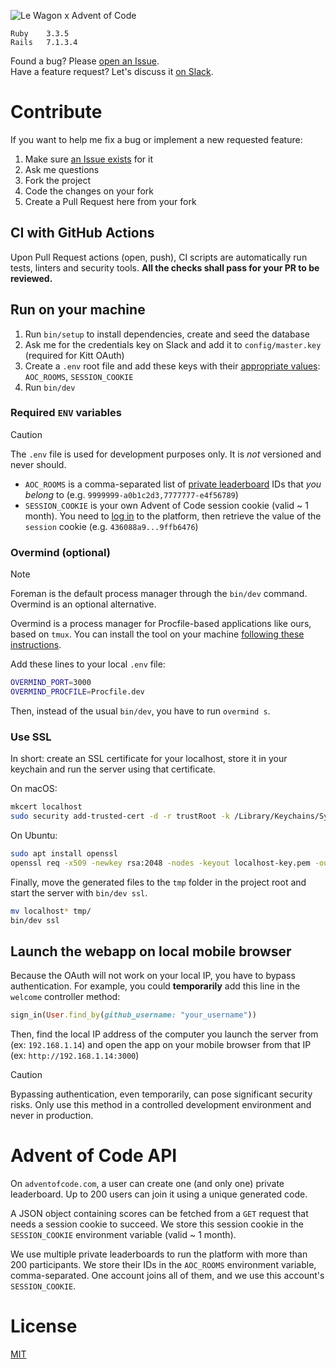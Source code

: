![Le Wagon x Advent of Code](public/thumbnail.png)

```
Ruby    3.3.5  
Rails   7.1.3.4
```

Found a bug? Please [open an Issue](/../../issues/new).  
Have a feature request? Let's discuss it [on Slack](slack://user?team=T02NE0241&id=URZ0F4TEF).

# Contribute

If you want to help me fix a bug or implement a new requested feature:
1. Make sure [an Issue exists](/../../issues) for it
2. Ask me questions
3. Fork the project
4. Code the changes on your fork
5. Create a Pull Request here from your fork

## CI with GitHub Actions

Upon Pull Request actions (open, push), CI scripts are automatically run tests, linters and security tools. **All the checks shall pass for your PR to be reviewed.**

## Run on your machine

1. Run `bin/setup` to install dependencies, create and seed the database
2. Ask me for the credentials key on Slack and add it to `config/master.key` (required for Kitt OAuth)
3. Create a `.env` root file and add these keys with their [appropriate values](#required-env-variables): `AOC_ROOMS`, `SESSION_COOKIE`
4. Run `bin/dev`

### Required `ENV` variables

> [!CAUTION]
> The `.env` file is used for development purposes only. It is _not_ versioned and never should.

- `AOC_ROOMS` is a comma-separated list of [private leaderboard](https://adventofcode.com/leaderboard/private) IDs that _you belong_ to (e.g. `9999999-a0b1c2d3,7777777-e4f56789`)
- `SESSION_COOKIE` is your own Advent of Code session cookie (valid ~ 1 month). You need to [log in](https://adventofcode.com/auth/login) to the platform, then retrieve the value of the `session` cookie (e.g. `436088a9...9ffb6476`)

### Overmind (optional)

> [!NOTE]
> Foreman is the default process manager through the `bin/dev` command. Overmind is an optional alternative.

Overmind is a process manager for Procfile-based applications like ours, based on `tmux`. You can install the tool on your machine [following these instructions](https://github.com/DarthSim/overmind#installation).

Add these lines to your local `.env` file:
```zsh
OVERMIND_PORT=3000
OVERMIND_PROCFILE=Procfile.dev
```

Then, instead of the usual `bin/dev`, you have to run `overmind s`.

### Use SSL

In short: create an SSL certificate for your localhost, store it in your keychain and run the server using that certificate.

On macOS:
```zsh
mkcert localhost
sudo security add-trusted-cert -d -r trustRoot -k /Library/Keychains/System.keychain ./localhost.pem
```

On Ubuntu:
```zsh
sudo apt install openssl
openssl req -x509 -newkey rsa:2048 -nodes -keyout localhost-key.pem -out localhost.pem -days 365 -subj "/C=FR/ST=State/L=Locality/O=Organization/CN=localhost"
```

Finally, move the generated files to the `tmp` folder in the project root and start the server with `bin/dev ssl`.
```zsh
mv localhost* tmp/
bin/dev ssl
```     

## Launch the webapp on local mobile browser

Because the OAuth will not work on your local IP, you have to bypass authentication. For example, you could **temporarily** add this line in the `welcome` controller method:
```ruby
sign_in(User.find_by(github_username: "your_username"))
```

Then, find the local IP address of the computer you launch the server from (ex: `192.168.1.14`) and open the app on your mobile browser from that IP (ex: `http://192.168.1.14:3000`)

> [!CAUTION]
> Bypassing authentication, even temporarily, can pose significant security risks. Only use this method in a controlled development environment and never in production.

# Advent of Code API

On `adventofcode.com`, a user can create one (and only one) private leaderboard. Up to 200 users can join it using a unique generated code.

A JSON object containing scores can be fetched from a `GET` request that needs a session cookie to succeed. We store this session cookie in the `SESSION_COOKIE` environment variable (valid ~ 1 month).

We use multiple private leaderboards to run the platform with more than 200 participants. We store their IDs in the `AOC_ROOMS` environment variable, comma-separated. One account joins all of them, and we use this account's `SESSION_COOKIE`.

# License

[MIT](LICENSE)
